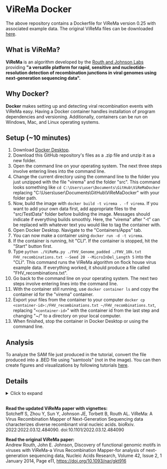 # **ViReMa Docker**
The above repository contains a Dockerfile for ViReMa version 0.25 with associated example data. The original ViReMa files can be downloaded [here](https://sourceforge.net/projects/virema/).

## **What is ViReMa?**
**ViReMa** is an algorithm developed by the [Routh and Johnson Labs](https://www.utmb.edu/routhlab/home) providing **"a versatile platform for rapid, sensitive and nucleotide-resolution detection of recombination junctions in viral genomes using next-generation sequencing data".**

## **Why Docker?**
**Docker** makes setting up and detecting viral recombination events with ViReMa easy. Having a Docker container handles installation of program dependencies and versioning. Additionally, containers can be run on Windows, Mac, and Linux operating systems.

## **Setup (~10 minutes)**
1. Download [Docker Desktop](https://www.docker.com/products/docker-desktop/).
2. Download this GitHub repository's files as a .zip file and unzip it as a new folder.
3. Open the command line on your operating system. The next three steps involve entering lines into the command line.
4. Change the current directory using the command line to the folder you just unzipped with the file "virema" and the folder "src". This command looks something like ```cd C:\Users\user\Documents\GitHub\ViReMaDocker``` replacing "C:\Users\user\Documents\GitHub\ViReMaDocker" with your folder path.
5. Now, build the image with ```docker build -t virema . -f virema```. If you want to add your own data first, add appropriate files to the "src/TestData" folder before building the image. Messages should indicate if everything builds smoothly. Here, the "virema" after "-t" can be replaced with whatever text you would like to tag the container with.
7. Open Docker Desktop. Navigate to the "Containers/Apps" tab.
6. You can now make a container using ```docker run -d -t virema```.
8. If the container is running, hit "CLI". If the container is stopped, hit the "Start" button first.
9. Type ```python ./ViReMa.py ./FHV_Genome_padded ./FHV_10k.txt FHV_recombinations.txt --Seed 20 --MicroInDel_Length 5``` into the "CLI". This command runs the ViReMa algorithm on flock house virus example data. If everything worked, it should produce a file called "FHV_recombinations.txt".
10. Go back to the command line on your operating system. The next two steps involve entering lines into the command line.
11. With the container still running, use ```docker container ls``` and copy the container id for the "virema" container.
12. Export your files from the container to your computer ```docker cp <container-id>:/FHV_recombinations.txt ~/FHV_recombinations.txt```, replacing "```<container-id>```" with the container id from the last step and changing "~/" to a directory on your local computer.
13. When finished, stop the container in Docker Desktop or using the command line.

## **Analysis**
To analyze the SAM file just produced in the tutorial, convert the file produced into a .BED file using "samtools" (not in the image). You can then create figures and visualizations by following tutorials [here](https://jayeung12.github.io/).

## **Details**
<details>
  <summary>Click to expand</summary>
  
## ViReMa Version 0.25
### Last Modified: Jun-21

Test Data - FHV (8 files)
- FHV_10k.txt		Contains ten thousand reads from the Flock House Virus Dataset: SRP013296
- FHV_Genome_padded.txt	Contains reference genes for Flock House Virus with long 3' terminal A residues.
- FHV_Genome_padded.*.ebwt 	These are the built index sequences for the FHV padded genome using Bowtie-Build v0.12.9
- FHV_P7R2_rep2_100k.txt	Contains raw data from Jaworski et al PLoS Path paper
- FHV_P7R2_rep2_100k_virema.bam Contains example mapping of data using ViReMa2

Compiler_Module.py
Module or Stand-alone script used to compile output results from ViReMa.py.  Runs from Command-line.

ConfigViReMa.py
This script carries the global variables used by both ViReMa.py and Compiler_Module.py

README.txt
Includes instructions to run ViReMa.

ViReMa.py
Runs ViReMa (Viral-Recombination-Mapper) from commmand line.

ViReMa_GUI.py
Runs ViReMa (Viral-Recombination-Mapper) from GUI (requires GOOEY).



Before you Start:

ViReMa is a simple python script and so should not require any special installation.  

ViReMa requires python version 3.7 and Bowtie version 0.12.9. ViReMa only uses modules packaged as a standard with Python version 2.7. 

Bowtie and Bowtie-Inspect must be in your $PATH.

Indexes for reference genomes must be built with Bowtie-Build. For maximum sensitivity, please add a terminal pad using 'A' nucleotides to the end of your genome sequence before creating virus reference indexes using Bowtie-Build.  This pad must be longer than the length of the reads being aligned.  Without these pads, ViReMa will fail to detect recombination events occuring at the edges of the viral genome. 



ViReMa is run from the command line:

>python ViReMa.py Virus_Index Input_Data Output_Data [args]


Example using test data:

>home/ViReMa0.1/python ViReMa.py Test_Data/FHV_Genome_padded Test_Data/FHV_10k.txt FHV_recombinations.txt --Seed 20 --MicroInDel_Length 5 


ViReMa will take read data and attempt to align it to the reference genomes (Virus first, Host second). If the Seed of the read successfully aligns to a reference genome, bowtie will continue to align the remaining nucleotides after the Seed.Alignment() will extract all the successfully aligned nucleotides and the remaining unaligned nucleotides will be written to a new temporary read file. If there is no succesful alignment, Alignment() will trim one nucleotide from the beginning of the read and report. Again, the remaining nucleotides will be written to a new temporary file which will be used for subsequent alignment.



Required arguments:

  Virus_Index		

Virus genome reference. e.g. FHV_Genome.txt
Enter full path if the index is not in the current working directory, even when that index is stored in your Bowtie-0.12.9/indexes folder.  E.g.:  ../../Desktop/Bowtie-0.12.9/indexes/FHV_Genome


  Input_Data            

File containing single reads in FASTQ or FASTA format.


  Output_Data           

Destination file for results.  This is be saved in the current working directory.  
</details>

<br>

**Read the updated ViReMa paper with vignettes:**<br>
Sotcheff S, Zhou Y, Sun Y, Johnson JE, Torbett B, Routh AL. ViReMa: A Virus Recombination Mapper of Next-Generation Sequencing data characterizes diverse recombinant viral nucleic acids. bioRxiv. 2022:2022.03.12.484090. doi:10.1101/2022.03.12.484090

**Read the original ViReMa paper:**<br>
Andrew Routh, John E. Johnson, Discovery of functional genomic motifs in viruses with ViReMa-a Virus Recombination Mapper-for analysis of next-generation sequencing data, Nucleic Acids Research, Volume 42, Issue 2, 1 January 2014, Page e11, https://doi.org/10.1093/nar/gkt916

<br>
